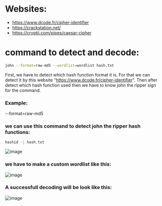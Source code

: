 # Websites:
- https://www.dcode.fr/cipher-identifier
- https://crackstation.net/
- https://cryptii.com/pipes/caesar-cipher


# command to detect and decode:
```bash
john --format=raw-md5 --wordlist=wordlist hash.txt
```
First, we have to detect which hash function format it is. For that we can detect it by this website "https://www.dcode.fr/cipher-identifier". 
Then after detect which hash function used then we have to know john the ripper sign for the command. 
### Example:
--format=raw-md5

### we can use this command to detect john the ripper hash functions:
```bash
hashid -j hash.txt
```
![image](https://github.com/user-attachments/assets/f209259e-175d-4604-a4a3-e57741173608)

### we have to make a custom wordlist like this:
![image](https://github.com/user-attachments/assets/afbaea3a-d8b9-4871-b799-eabbdd2dea82)

### A successfull decoding will be look like this:
![image](https://github.com/user-attachments/assets/ecfe386a-e7e6-4842-9a1c-ef23c854bdb8)







